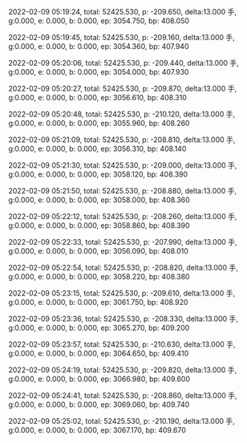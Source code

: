 2022-02-09 05:19:24, total: 52425.530, p: -209.650, delta:13.000 手, g:0.000, e: 0.000, b: 0.000, ep: 3054.750, bp: 408.050

2022-02-09 05:19:45, total: 52425.530, p: -209.160, delta:13.000 手, g:0.000, e: 0.000, b: 0.000, ep: 3054.360, bp: 407.940

2022-02-09 05:20:06, total: 52425.530, p: -209.440, delta:13.000 手, g:0.000, e: 0.000, b: 0.000, ep: 3054.000, bp: 407.930

2022-02-09 05:20:27, total: 52425.530, p: -209.870, delta:13.000 手, g:0.000, e: 0.000, b: 0.000, ep: 3056.610, bp: 408.310

2022-02-09 05:20:48, total: 52425.530, p: -210.120, delta:13.000 手, g:0.000, e: 0.000, b: 0.000, ep: 3055.960, bp: 408.260

2022-02-09 05:21:09, total: 52425.530, p: -208.810, delta:13.000 手, g:0.000, e: 0.000, b: 0.000, ep: 3056.310, bp: 408.140

2022-02-09 05:21:30, total: 52425.530, p: -209.000, delta:13.000 手, g:0.000, e: 0.000, b: 0.000, ep: 3058.120, bp: 408.390

2022-02-09 05:21:50, total: 52425.530, p: -208.880, delta:13.000 手, g:0.000, e: 0.000, b: 0.000, ep: 3058.000, bp: 408.360

2022-02-09 05:22:12, total: 52425.530, p: -208.260, delta:13.000 手, g:0.000, e: 0.000, b: 0.000, ep: 3058.860, bp: 408.390

2022-02-09 05:22:33, total: 52425.530, p: -207.990, delta:13.000 手, g:0.000, e: 0.000, b: 0.000, ep: 3056.090, bp: 408.010

2022-02-09 05:22:54, total: 52425.530, p: -208.820, delta:13.000 手, g:0.000, e: 0.000, b: 0.000, ep: 3058.220, bp: 408.380

2022-02-09 05:23:15, total: 52425.530, p: -209.610, delta:13.000 手, g:0.000, e: 0.000, b: 0.000, ep: 3061.750, bp: 408.920

2022-02-09 05:23:36, total: 52425.530, p: -208.330, delta:13.000 手, g:0.000, e: 0.000, b: 0.000, ep: 3065.270, bp: 409.200

2022-02-09 05:23:57, total: 52425.530, p: -210.630, delta:13.000 手, g:0.000, e: 0.000, b: 0.000, ep: 3064.650, bp: 409.410

2022-02-09 05:24:19, total: 52425.530, p: -209.820, delta:13.000 手, g:0.000, e: 0.000, b: 0.000, ep: 3066.980, bp: 409.600

2022-02-09 05:24:41, total: 52425.530, p: -208.860, delta:13.000 手, g:0.000, e: 0.000, b: 0.000, ep: 3069.060, bp: 409.740

2022-02-09 05:25:02, total: 52425.530, p: -210.190, delta:13.000 手, g:0.000, e: 0.000, b: 0.000, ep: 3067.170, bp: 409.670